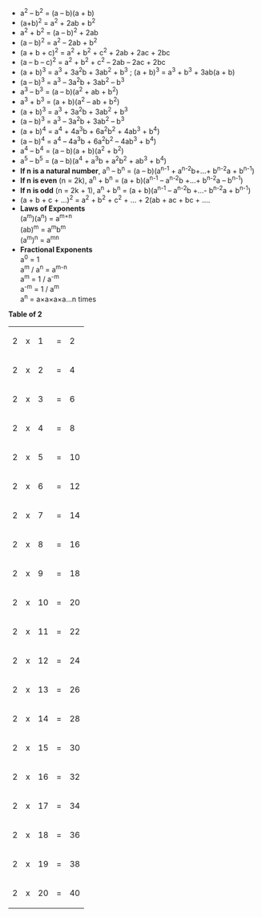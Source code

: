 <ul>
<li>a<sup>2</sup> &#8211; b<sup>2</sup> = (a &#8211; b)(a + b)</li>
<li>(a+b)<sup>2</sup> = a<sup>2</sup> + 2ab + b<sup>2</sup></li>
<li>a<sup>2</sup> + b<sup>2</sup> = (a &#8211; b)<sup>2</sup> + 2ab</li>
<li>(a &#8211; b)<sup>2</sup> = a<sup>2</sup> &#8211; 2ab + b<sup>2</sup></li>
<li>(a + b + c)<sup>2</sup> = a<sup>2</sup> + b<sup>2</sup> + c<sup>2</sup> + 2ab + 2ac + 2bc</li>
<li>(a &#8211; b &#8211; c)<sup>2</sup> = a<sup>2</sup> + b<sup>2</sup> + c<sup>2</sup> &#8211; 2ab &#8211; 2ac + 2bc</li>
<li>(a + b)<sup>3</sup> = a<sup>3</sup> + 3a<sup>2</sup>b + 3ab<sup>2</sup> + b<sup>3</sup> ; (a + b)<sup>3</sup> = a<sup>3</sup> + b<sup>3</sup> + 3ab(a + b)</li>
<li>(a &#8211; b)<sup>3</sup> = a<sup>3</sup> &#8211; 3a<sup>2</sup>b + 3ab<sup>2</sup> &#8211; b<sup>3</sup></li>
<li>a<sup>3</sup> &#8211; b<sup>3</sup> = (a &#8211; b)(a<sup>2</sup> + ab + b<sup>2</sup>)</li>
<li>a<sup>3</sup> + b<sup>3</sup> = (a + b)(a<sup>2</sup> &#8211; ab + b<sup>2</sup>)</li>
<li>(a + b)<sup>3</sup> = a<sup>3</sup> + 3a<sup>2</sup>b + 3ab<sup>2</sup> + b<sup>3</sup></li>
<li>(a &#8211; b)<sup>3</sup> = a<sup>3</sup> &#8211; 3a<sup>2</sup>b + 3ab<sup>2</sup> &#8211; b<sup>3</sup></li>
<li>(a + b)<sup>4</sup> = a<sup>4</sup> + 4a<sup>3</sup>b + 6a<sup>2</sup>b<sup>2</sup> + 4ab<sup>3</sup> + b<sup>4</sup>)</li>
<li>(a &#8211; b)<sup>4</sup> = a<sup>4</sup> &#8211; 4a<sup>3</sup>b + 6a<sup>2</sup>b<sup>2</sup> &#8211; 4ab<sup>3</sup> + b<sup>4</sup>)</li>
<li>a<sup>4</sup> &#8211; b<sup>4</sup> = (a &#8211; b)(a + b)(a<sup>2</sup> + b<sup>2</sup>)</li>
<li>a<sup>5</sup> &#8211; b<sup>5</sup> = (a &#8211; b)(a<sup>4</sup> + a<sup>3</sup>b + a<sup>2</sup>b<sup>2</sup> + ab<sup>3</sup> + b<sup>4</sup>)</li>
<li><strong>If n is a natural number</strong>, a<sup>n</sup> &#8211; b<sup>n</sup> = (a &#8211; b)(a<sup>n-1</sup> + a<sup>n-2</sup>b+&#8230;+ b<sup>n-2</sup>a + b<sup>n-1</sup>)</li>
<li><strong>If n is even</strong> (n = 2k), a<sup>n</sup> + b<sup>n</sup> = (a + b)(a<sup>n-1</sup> &#8211; a<sup>n-2</sup>b +&#8230;+ b<sup>n-2</sup>a &#8211; b<sup>n-1</sup>)</li>
<li><strong>If n is odd</strong> (n = 2k + 1), a<sup>n</sup> + b<sup>n</sup> = (a + b)(a<sup>n-1</sup> &#8211; a<sup>n-2</sup>b +&#8230;- b<sup>n-2</sup>a + b<sup>n-1</sup>)</li>
<li>(a + b + c + &#8230;)<sup>2</sup> = a<sup>2</sup> + b<sup>2</sup> + c<sup>2</sup> + &#8230; + 2(ab + ac + bc + ….</li>
<li style="text-align: justify;"><strong>Laws of Exponents<br />
</strong><span style="line-height: 1.5;">(a</span><sup>m</sup><span style="line-height: 1.5;">)(a</span><sup>n</sup><span style="line-height: 1.5;">) = a</span><sup>m+n<br />
</sup><span style="line-height: 1.5;">(ab)</span><sup>m</sup><span style="line-height: 1.5;"> = a</span><sup>m</sup><span style="line-height: 1.5;">b</span><sup>m<br />
</sup><span style="line-height: 1.5;">(a</span><sup>m</sup><span style="line-height: 1.5;">)</span><sup>n</sup><span style="line-height: 1.5;"> = a</span><sup>mn</sup></li>
<li style="text-align: left;"><strong>Fractional Exponents</strong><br />
a<sup>0</sup> = 1<br />
a<sup>m</sup> / a<sup>n</sup>  = a<sup>m-n</sup><br />
 a<sup>m</sup> = 1 / a<sup>-m</sup> <br />
a<sup>-m</sup> = 1 / a<sup>m</sup> <br />
 a<sup>n</sup> = a&times;a&times;a&times;a…n times </li>
</ul>



<p><strong>Table of 2</strong></p>
<div class="table-responsive"><table class="maths-tables">
<tbody>
<tr>
<td>
<p>2</p>
</td>
<td>
<p>x</p>
</td>
<td>
<p>1</p>
</td>
<td>
<p>=</p>
</td>
<td>
<p>2</p>
</td>
</tr>
<tr>
<td>
<p>2</p>
</td>
<td>
<p>x</p>
</td>
<td>
<p>2</p>
</td>
<td>
<p>=</p>
</td>
<td>
<p>4</p>
</td>
</tr>
<tr>
<td>
<p>2</p>
</td>
<td>
<p>x</p>
</td>
<td>
<p>3</p>
</td>
<td>
<p>=</p>
</td>
<td>
<p>6</p>
</td>
</tr>
<tr>
<td>
<p>2</p>
</td>
<td>
<p>x</p>
</td>
<td>
<p>4</p>
</td>
<td>
<p>=</p>
</td>
<td>
<p>8</p>
</td>
</tr>
<tr>
<td>
<p>2</p>
</td>
<td>
<p>x</p>
</td>
<td>
<p>5</p>
</td>
<td>
<p>=</p>
</td>
<td>
<p>10</p>
</td>
</tr>
<tr>
<td>
<p>2</p>
</td>
<td>
<p>x</p>
</td>
<td>
<p>6</p>
</td>
<td>
<p>=</p>
</td>
<td>
<p>12</p>
</td>
</tr>
<tr>
<td>
<p>2</p>
</td>
<td>
<p>x</p>
</td>
<td>
<p>7</p>
</td>
<td>
<p>=</p>
</td>
<td>
<p>14</p>
</td>
</tr>
<tr>
<td>
<p>2</p>
</td>
<td>
<p>x</p>
</td>
<td>
<p>8</p>
</td>
<td>
<p>=</p>
</td>
<td>
<p>16</p>
</td>
</tr>
<tr>
<td>
<p>2</p>
</td>
<td>
<p>x</p>
</td>
<td>
<p>9</p>
</td>
<td>
<p>=</p>
</td>
<td>
<p>18</p>
</td>
</tr>
<tr>
<td>
<p>2</p>
</td>
<td>
<p>x</p>
</td>
<td>
<p>10</p>
</td>
<td>
<p>=</p>
</td>
<td>
<p>20</p>
</td>
</tr>
<tr>
<td>
<p>2</p>
</td>
<td>
<p>x</p>
</td>
<td>
<p>11</p>
</td>
<td>
<p>=</p>
</td>
<td>
<p>22</p>
</td>
</tr>
<tr>
<td>
<p>2</p>
</td>
<td>
<p>x</p>
</td>
<td>
<p>12</p>
</td>
<td>
<p>=</p>
</td>
<td>
<p>24</p>
</td>
</tr>
<tr>
<td>
<p>2</p>
</td>
<td>
<p>x</p>
</td>
<td>
<p>13</p>
</td>
<td>
<p>=</p>
</td>
<td>
<p>26</p>
</td>
</tr>
<tr>
<td>
<p>2</p>
</td>
<td>
<p>x</p>
</td>
<td>
<p>14</p>
</td>
<td>
<p>=</p>
</td>
<td>
<p>28</p>
</td>
</tr>
<tr>
<td>
<p>2</p>
</td>
<td>
<p>x</p>
</td>
<td>
<p>15</p>
</td>
<td>
<p>=</p>
</td>
<td>
<p>30</p>
</td>
</tr>
<tr>
<td>
<p>2</p>
</td>
<td>
<p>x</p>
</td>
<td>
<p>16</p>
</td>
<td>
<p>=</p>
</td>
<td>
<p>32</p>
</td>
</tr>
<tr>
<td>
<p>2</p>
</td>
<td>
<p>x</p>
</td>
<td>
<p>17</p>
</td>
<td>
<p>=</p>
</td>
<td>
<p>34</p>
</td>
</tr>
<tr>
<td>
<p>2</p>
</td>
<td>
<p>x</p>
</td>
<td>
<p>18</p>
</td>
<td>
<p>=</p>
</td>
<td>
<p>36</p>
</td>
</tr>
<tr>
<td>
<p>2</p>
</td>
<td>
<p>x</p>
</td>
<td>
<p>19</p>
</td>
<td>
<p>=</p>
</td>
<td>
<p>38</p>
</td>
</tr>
<tr>
<td>
<p>2</p>
</td>
<td>
<p>x</p>
</td>
<td>
<p>20</p>
</td>
<td>
<p>=</p>
</td>
<td>
<p>40</p>
</td>
</tr>
</tbody>
</table></div>





